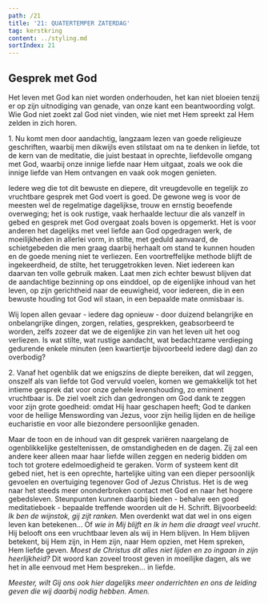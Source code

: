 ```yaml
---
path: /21
title: '21: QUATERTEMPER ZATERDAG'
tag: kerstkring
content: ../styling.md
sortIndex: 21
---
```


## Gesprek met God

Het leven met God kan niet worden onderhouden, het kan niet bloeien tenzij er op zijn uitnodiging van genade, van onze kant een beantwoording volgt. Wie God niet zoekt zal God niet vinden, wie niet met Hem spreekt zal Hem zelden in zich horen.

1\. Nu komt men door aandachtig, langzaam lezen van goede religieuze geschriften, waarbij men dikwijls even stilstaat om na te denken in liefde, tot de kern van de meditatie, die juist bestaat in oprechte, liefdevolle omgang met God, waarbij onze innige liefde naar Hem uitgaat, zoals we ook die innige liefde van Hem ontvangen en vaak ook mogen genieten.

Iedere weg die tot dit bewuste en diepere, dit vreugdevolle en tegelijk zo vruchtbare gesprek met God voert is goed. De gewone weg is voor de meesten wel de regelmatige dagelijkse, trouw en ernstig beoefende overweging; het is ook rustige, vaak herhaalde lectuur die als vanzelf in gebed en gesprek met God overgaat zoals boven is opgemerkt. Het is voor anderen het dagelijks met veel liefde aan God opgedragen werk, de moeilijkheden in allerlei vorm, in stilte, met geduld aanvaard, de schietgebeden die men graag daarbij herhaalt om stand te kunnen houden en de goede mening niet te verliezen. Een voortreffelijke methode blijft de ingekeerdheid, de stilte, het teruggetrokken leven. Niet iedereen kan daarvan ten volle gebruik maken. Laat men zich echter bewust blijven dat de aandachtige bezinning op ons einddoel, op de eigenlijke inhoud van het leven, op zijn gerichtheid naar de eeuwigheid, voor iedereen, die in een bewuste houding tot God wil staan, in een bepaalde mate onmisbaar is.

Wij lopen allen gevaar - iedere dag opnieuw - door duizend belangrijke en onbelangrijke dingen, zorgen, relaties, gesprekken, geabsorbeerd te worden, zelfs zozeer dat we de eigenlijke zin van het leven uit het oog verliezen. Is wat stilte, wat rustige aandacht, wat bedachtzame verdieping gedurende enkele minuten (een kwartiertje bijvoorbeeld iedere dag) dan zo overbodig?

2\. Vanaf het ogenblik dat we enigszins de diepte bereiken, dat wil zeggen, onszelf als van liefde tot God vervuld voelen, komen we gemakkelijk tot het intieme gesprek dat voor onze gehele levenshouding, zo eminent vruchtbaar is. De ziel voelt zich dan gedrongen om God dank te zeggen voor zijn grote goedheid: omdat Hij haar geschapen heeft; God te danken voor de heilige Menswording van Jezus, voor zijn heilig lijden en de heilige eucharistie en voor alle biezondere persoonlijke genaden.

Maar de toon en de inhoud van dit gesprek variëren naargelang de ogenblikkelijke gesteltenissen, de omstandigheden en de dagen. Zij zal een andere keer alleen maar haar liefde willen zeggen en nederig bidden om toch tot grotere edelmoedigheid te geraken.
Vorm of systeem kent dit gebed niet, het is een oprechte, hartelijke uiting van een dieper persoonlijk gevoelen en overtuiging tegenover God of Jezus Christus. Het is de weg naar het steeds meer ononderbroken contact met God en naar het hogere gebedsleven. Steunpunten kunnen daarbij bieden - behalve een goed meditatieboek - bepaalde treffende woorden uit de H. Schrift. Bijvoorbeeld: _Ik ben de wijnstok, gij zijt ranken._ Men overdenkt wat dat wel in ons eigen leven kan betekenen... Of _wie in Mij blijft en Ik in hem die draagt veel vrucht_. Hij belooft ons een vruchtbaar leven als wij in Hem blijven. In Hem blijven betekent, bij Hem zijn, in Hem zijn, naar Hem opzien, met Hem spreken, Hem liefde geven. _Moest de Christus dit alles niet lijden en zo ingaan in zijn heerlijkheid?_ Dit woord kan zoveel troost geven in moeilijke dagen, als we het in alle eenvoud met Hem bespreken... in liefde.

_Meester, wilt Gij ons ook hier dagelijks meer onderrichten en ons de leiding geven die wij daarbij nodig hebben. Amen._
